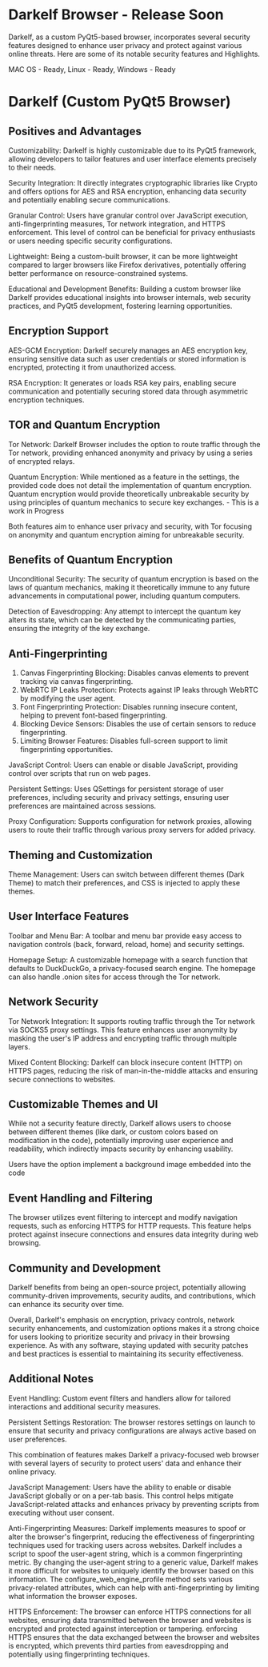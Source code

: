 # Darkelf Browser - Release Soon

Darkelf, as a custom PyQt5-based browser, incorporates several security features designed to enhance user privacy and protect against various online threats. Here are some of its notable security features and Highlights.

MAC OS - Ready,
Linux - Ready,
Windows - Ready

# Darkelf (Custom PyQt5 Browser)

## Positives and Advantages

Customizability: Darkelf is highly customizable due to its PyQt5 framework, allowing developers to tailor features and user interface elements precisely to their needs.

Security Integration: It directly integrates cryptographic libraries like Crypto and offers options for AES and RSA encryption, enhancing data security and potentially enabling secure communications.

Granular Control: Users have granular control over JavaScript execution, anti-fingerprinting measures, Tor network integration, and HTTPS enforcement. This level of control can be beneficial for privacy enthusiasts or users needing specific security configurations.

Lightweight: Being a custom-built browser, it can be more lightweight compared to larger browsers like Firefox derivatives, potentially offering better performance on resource-constrained systems.

Educational and Development Benefits: Building a custom browser like Darkelf provides educational insights into browser internals, web security practices, and PyQt5 development, fostering learning opportunities.

## Encryption Support

AES-GCM Encryption: Darkelf securely manages an AES encryption key, ensuring sensitive data such as user credentials or stored information is encrypted, protecting it from unauthorized access.

RSA Encryption: It generates or loads RSA key pairs, enabling secure communication and potentially securing stored data through asymmetric encryption techniques.

## TOR and Quantum Encryption

Tor Network: Darkelf Browser includes the option to route traffic through the Tor network, providing enhanced anonymity and privacy by using a series of encrypted relays.

Quantum Encryption: While mentioned as a feature in the settings, the provided code does not detail the implementation of quantum encryption. Quantum encryption would provide theoretically unbreakable security by using principles of quantum mechanics to secure key exchanges. - This is a work in Progress

Both features aim to enhance user privacy and security, with Tor focusing on anonymity and quantum encryption aiming for unbreakable security.

## Benefits of Quantum Encryption

Unconditional Security: The security of quantum encryption is based on the laws of quantum mechanics, making it theoretically immune to any future advancements in computational power, including quantum computers.

Detection of Eavesdropping: Any attempt to intercept the quantum key alters its state, which can be detected by the communicating parties, ensuring the integrity of the key exchange.

## Anti-Fingerprinting

1. Canvas Fingerprinting Blocking: Disables canvas elements to prevent tracking via canvas fingerprinting.
2. WebRTC IP Leaks Protection: Protects against IP leaks through WebRTC by modifying the user agent.
3. Font Fingerprinting Protection: Disables running insecure content, helping to prevent font-based fingerprinting.
4. Blocking Device Sensors: Disables the use of certain sensors to reduce fingerprinting.
5. Limiting Browser Features: Disables full-screen support to limit fingerprinting opportunities.

JavaScript Control: Users can enable or disable JavaScript, providing control over scripts that run on web pages.

Persistent Settings: Uses QSettings for persistent storage of user preferences, including security and privacy settings, ensuring user preferences are maintained across sessions.

Proxy Configuration: Supports configuration for network proxies, allowing users to route their traffic through various proxy servers for added privacy.

## Theming and Customization

Theme Management: Users can switch between different themes (Dark Theme) to match their preferences, and CSS is injected to apply these themes.

## User Interface Features

Toolbar and Menu Bar: A toolbar and menu bar provide easy access to navigation controls (back, forward, reload, home) and security settings.

Homepage Setup: A customizable homepage with a search function that defaults to DuckDuckGo, a privacy-focused search engine. The homepage can also handle .onion sites for access through the Tor network.

## Network Security

Tor Network Integration: It supports routing traffic through the Tor network via SOCKS5 proxy settings. This feature enhances user anonymity by masking the user's IP address and encrypting traffic through multiple layers.

Mixed Content Blocking: Darkelf can block insecure content (HTTP) on HTTPS pages, reducing the risk of man-in-the-middle attacks and ensuring secure connections to websites.

## Customizable Themes and UI

While not a security feature directly, Darkelf allows users to choose between different themes (like dark, or custom colors based on modification in the code), potentially improving user experience and readability, which indirectly impacts security by enhancing usability.

Users have the option implement a background image embedded into the code

## Event Handling and Filtering

The browser utilizes event filtering to intercept and modify navigation requests, such as enforcing HTTPS for HTTP requests. This feature helps protect against insecure connections and ensures data integrity during web browsing.

## Community and Development

Darkelf benefits from being an open-source project, potentially allowing community-driven improvements, security audits, and contributions, which can enhance its security over time.

Overall, Darkelf's emphasis on encryption, privacy controls, network security enhancements, and customization options makes it a strong choice for users looking to prioritize security and privacy in their browsing experience. As with any software, staying updated with security patches and best practices is essential to maintaining its security effectiveness.

## Additional Notes

Event Handling: Custom event filters and handlers allow for tailored interactions and additional security measures.

Persistent Settings Restoration: The browser restores settings on launch to ensure that security and privacy configurations are always active based on user preferences.

This combination of features makes Darkelf a privacy-focused web browser with several layers of security to protect users' data and enhance their online privacy.

JavaScript Management: Users have the ability to enable or disable JavaScript globally or on a per-tab basis. This control helps mitigate JavaScript-related attacks and enhances privacy by preventing scripts from executing without user consent.

Anti-Fingerprinting Measures: Darkelf implements measures to spoof or alter the browser's fingerprint, reducing the effectiveness of fingerprinting techniques used for tracking users across websites. Darkelf includes a script to spoof the user-agent string, which is a common fingerprinting metric. By changing the user-agent string to a generic value, Darkelf makes it more difficult for websites to uniquely identify the browser based on this information. The configure_web_engine_profile method sets various privacy-related attributes, which can help with anti-fingerprinting by limiting what information the browser exposes.

HTTPS Enforcement: The browser can enforce HTTPS connections for all websites, ensuring data transmitted between the browser and websites is encrypted and protected against interception or tampering. enforcing HTTPS ensures that the data exchanged between the browser and websites is encrypted, which prevents third parties from eavesdropping and potentially using fingerprinting techniques.

